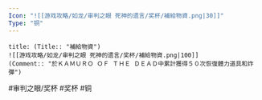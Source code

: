 ```yaml
---
Icon: "![[游戏攻略/如龙/审判之眼 死神的遗言/奖杯/補給物資.png|30]]"
Type: "铜"
---
```

```ad-common-bronze-trophy
title: (Title:: "補給物資")
![[游戏攻略/如龙/审判之眼 死神的遗言/奖杯/補給物資.png|100]]
(Comment:: "於ＫＡＭＵＲＯ ＯＦ ＴＨＥ ＤＥＡＤ中累計獲得５０次恢復體力道具和炸彈")
```

#审判之眼/奖杯 #奖杯 #铜
